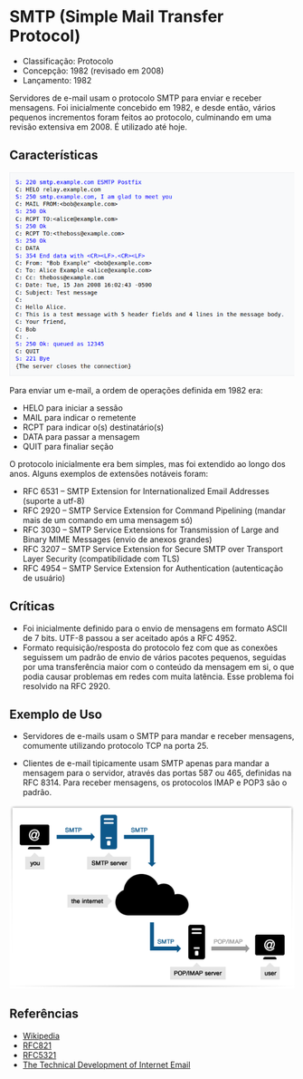 # SMTP (Simple Mail Transfer Protocol)

- Classificação: Protocolo
- Concepção: 1982 (revisado em 2008)
- Lançamento: 1982

Servidores de e-mail usam o protocolo SMTP para enviar e receber mensagens. Foi inicialmente concebido em 1982, e desde então, vários pequenos incrementos foram feitos ao protocolo, culminando em uma revisão extensiva em 2008. É utilizado até hoje.

## Características

![Exemplo de comunicação](imgs/smtp2.png)

Para enviar um e-mail, a ordem de operações definida em 1982 era:
- HELO para iniciar a sessão
- MAIL para indicar o remetente
- RCPT para indicar o(s) destinatário(s)
- DATA para passar a mensagem
- QUIT para finaliar seção

O protocolo inicialmente era bem simples, mas foi extendido ao longo dos anos. Alguns exemplos de extensões notáveis foram:

- RFC 6531 – SMTP Extension for Internationalized Email Addresses (suporte a utf-8)
- RFC 2920 – SMTP Service Extension for Command Pipelining (mandar mais de um comando em uma mensagem só)
- RFC 3030 – SMTP Service Extensions for Transmission of Large and Binary MIME Messages (envio de anexos grandes)
- RFC 3207 – SMTP Service Extension for Secure SMTP over Transport Layer Security (compatibilidade com TLS)
- RFC 4954 – SMTP Service Extension for Authentication (autenticação de usuário)


## Críticas

- Foi inicialmente definido para o envio de mensagens em formato ASCII de 7 bits. UTF-8 passou a ser aceitado após a RFC 4952.
- Formato requisição/resposta do protocolo fez com que as conexões seguissem um padrão de envio de vários pacotes pequenos, seguidas por uma transferência maior com o conteúdo da mensagem em si, o que podia causar problemas em redes com muita latência. Esse problema foi resolvido na RFC 2920.

## Exemplo de Uso

- Servidores de e-mails usam o SMTP para mandar e receber mensagens, comumente utilizando protocolo TCP na porta 25.

- Clientes de e-mail tipicamente usam SMTP apenas para mandar a mensagem para o servidor, através das portas 587 ou 465, definidas na RFC 8314. Para receber mensagens, os protocolos IMAP e POP3 são o padrão.

![Envio e recebimento de e-mails](imgs/smtp.png)

## Referências

- [Wikipedia](https://en.wikipedia.org/wiki/Simple_Mail_Transfer_Protocol)
- [RFC821](https://tools.ietf.org/html/rfc821)
- [RFC5321](https://tools.ietf.org/html/rfc5321)
- [The Technical Development of Internet Email](ieeexplore.ieee.org/xpl/articleDetails.jsp?arnumber=4544553)